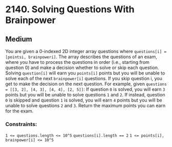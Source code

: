 # 2140. Solving Questions With Brainpower

## Medium

You are given a 0-indexed 2D integer array questions where `questions[i] = [pointsi, brainpoweri]`. The array describes
the questions of an exam, where you have to process the questions in order (i.e., starting from question 0) and make a
decision whether to solve or skip each question. Solving `question[i]` will earn you `points[i]` points but you will be
unable to solve each of the next `brainpower[i]` questions. If you skip question i, you get to make the decision on the
next question. For example, given `questions = [[3, 2], [4, 3], [4, 4], [2, 5]]`: If question `0` is solved, you will
earn `3` points but you will be unable to solve questions `1` and `2`. If instead, question `0` is skipped and
question `1` is solved, you will earn `4` points but you will be unable to solve questions `2` and `3`. Return the
maximum points you can earn for the exam.

### Constraints:

`1 <= questions.length <= 10^5`
`questions[i].length == 2`
`1 <= points[i], brainpower[i] <= 10^5`